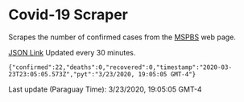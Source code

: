 # Covid-19 Scraper

Scrapes the number of confirmed cases from the [MSPBS](https://www.mspbs.gov.py/covid-19.php) web page.

[JSON Link](https://jmayalag.github.io/covid19-scrape/cases.json)
Updated every 30 minutes.
```
{"confirmed":22,"deaths":0,"recovered":0,"timestamp":"2020-03-23T23:05:05.573Z","pyt":"3/23/2020, 19:05:05 GMT-4"}
```
Last update (Paraguay Time): 3/23/2020, 19:05:05 GMT-4